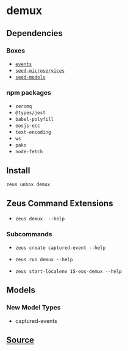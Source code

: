 
demux 
====================




## Dependencies
### Boxes
* [`events`](events.md)
* [`seed-microservices`](seed-microservices.md)
* [`seed-models`](seed-models.md)
### npm packages
* `zeromq`
* `@types/jest`
* `babel-polyfill`
* `eosjs-ecc`
* `text-encoding`
* `ws`
* `pako`
* `node-fetch`


## Install
```bash
zeus unbox demux
```


## Zeus Command Extensions
* ```zeus demux  --help```

### Subcommands
* ```zeus create captured-event --help```

* ```zeus run demux --help```

* ```zeus start-localenv 15-eos-demux --help```


## Models
### New Model Types
* captured-events


## [Source](https://github.com/liquidapps-io/zeus-sdk/tree/master/boxes/groups/microservices/demux)
